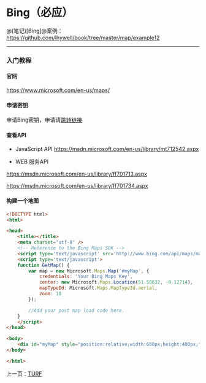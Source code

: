 Bing（必应）
====================

@(笔记)[Bing]@案例：https://github.com/lhywell/book/tree/master/map/example12

-------------------

### 入门教程

#### 官网
https://www.microsoft.com/en-us/maps/

#### 申请密钥
申请Bing密钥，申请请[跳转链接](https://www.bingmapsportal.com/Application)

#### 查看API
- JavaScript API
https://msdn.microsoft.com/en-us/library/mt712542.aspx

- WEB 服务API

https://msdn.microsoft.com/en-us/library/ff701713.aspx

https://msdn.microsoft.com/en-us/library/ff701734.aspx


#### 构建一个地图

```html
<!DOCTYPE html>
<html>

<head>
    <title></title>
    <meta charset="utf-8" />
    <!-- Reference to the Bing Maps SDK -->
    <script type='text/javascript' src='http://www.bing.com/api/maps/mapcontrol?callback=GetMap' async defer></script>
    <script type='text/javascript'>
    function GetMap() {
        var map = new Microsoft.Maps.Map('#myMap', {
            credentials: 'Your Bing Maps Key',
            center: new Microsoft.Maps.Location(51.50632, -0.12714),
            mapTypeId: Microsoft.Maps.MapTypeId.aerial,
            zoom: 10
        });

        //Add your post map load code here.
    }
    </script>
</head>

<body>
    <div id="myMap" style="position:relative;width:600px;height:400px;"></div>
</body>

</html>
```

上一页：[TURF](https://github.com/lhywell/book/blob/master/map/2.3README.md)